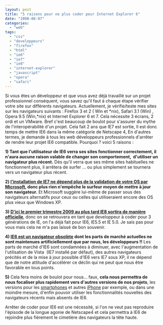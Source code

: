 ```yaml
---
layout: post
title: "5 raisons pour ne plus coder pour Internet Explorer 6"
date: "2008-08-07"
categories: 
  - "web"
tags: 
  - "css"
  - "developpeurs"
  - "firefox"
  - "html"
  - "ie6"
  - "ie7"
  - "ie8"
  - "internet-explorer"
  - "javascript"
  - "opera"
  - "safari"
---
```


Si vous êtes un développeur et que vous avez déjà travaillé sur un projet professionnel conséquent, vous savez qu'il faut à chaque étape vérifier votre site sur différents navigateurs. Actuellement, je vérifie/teste mes sites sur les navigateurs suivants : Firefox 3 et 2 ( Win et \*nix), Safari 3.1 (Win) , Opera 9.5 (Win,\*nix) et Internet Explorer 6 et 7. Cela nécessite 3 écrans, 2 ordi et un VMware. Bref c'est beaucoup de boulot pour s'assurer du mythe de l'interopérabilité d'un projet. Cela fait 2 ans que IE7 est sortie, Il est donc temps de mettre IE6 dans la même catégorie de Netscape 4, En d'autres termes, je demande à tous les web développeurs professionnels d'arrêter de rendre leur projet IE6 compatible. Pourquoi ? voici 5 raisons :

**1) Tant que l'utilisateur de IE6 verra ses sites fonctionner correctement, il n'aura aucune raison valable de changer son comportement,  d'utiliser un navigateur plus récent.** Dès qu'il verra que ses même sites habituelles ne fonctionnent plus, il arrêtera de surfer ... ou plus simplement se tournera vers un navigateur plus récent.

**2) [l'installation de IE7 ne dépend plus de la validation de votre OS par Microsoft](http://blogs.msdn.com/ie/archive/2007/10/04/internet-explorer-7-update.aspx "L'installation de IE7 ne recquiert plus la validation via Windows Genuine Advantage"), donc plus rien n'empêche le surfeur moyen de mettre à jour son navigateur.** Et Microsoft suggère lui-même de passer sous des navigateurs alternatifs pour ceux ou celles qui utiliseraient encore des OS plus vieux que Windows XP.

**3) [D'ici le premier trimestre 2009 au plus tard IE8 sortira de manière officielle](http://en.wikipedia.org/wiki/IE8 "La sortie de IE8 est prévu pour la fin de l'année")**, donc on se retrouvera en tant que developpeur à coder pour 3 générations de IE, on l'a déjà fait pour IE6, IE5.5 et IE 5.0. Je sais pas pour vous mais cela ne m'a pas laissé de bon souvenir.

**4) [IE6 est un navigateur obsolète](http://news.softpedia.com/news/The-Death-of-IE6-Feeds-all-Browsers-IE7-Firefox-2-0-and-Safari-67427.shtml "La mort de IE6 profitera à tout le monde") dont les parts de marché actuelles ne sont maintenues artificiellement que par nous, les développeurs !!** Les parts de marché d'IE6 sont condamnées à diminuer, avec l'augmentation de l'utilisation de Vista  (IE7 installé par défaut), des autres navigateurs précités et de la mise à jour possible d'IE6 vers IE7 sous XP, il ne dépend que de notre attitude d'accélérer ce déclin qui ne peut que nous être favorable en tous points.

**5)** Cela fera moins de boulot pour nous... faux, **cela nous permettra de nous focaliser plus rapidement vers d'autres versions de nos projets**, les versions pour les [smartphones](http://dev.opera.com/articles/view/designing-and-developing-mobile-web-site/ "Comment contruire un site pour un appareil mobile") et autres [iPhone](http://www.engageinteractive.co.uk/blog/2008/06/19/tutorial-building-a-website-for-the-iphone/ "Didactitiel pour créer un site iPhone compatible") par exemple, ou dans une moindre mesure, d'enfin pouvoir utiliser les fonctionnalités nouvelles des navigateurs récents mais absents de IE6.

Arrêter de coder pour IE6 est une nécessité, si l'on ne veut pas reproduire l'épisode de la longue agonie de Netscape4 et cela permettra à IE6 de rejoindre plus fièrement le cimetière des navigateurs la tête haute.
